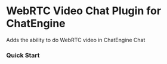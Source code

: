 # WebRTC Video Chat Plugin for ChatEngine

Adds the ability to do WebRTC video in ChatEngine Chat

### Quick Start
